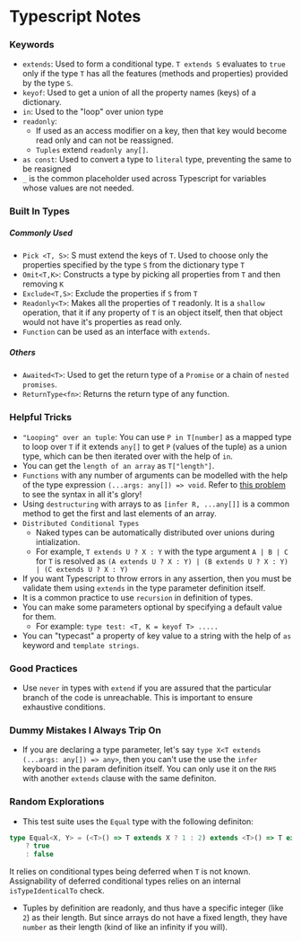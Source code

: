 # Typescript Notes

### Keywords

- `extends`: Used to form a conditional type. `T extends S` evaluates to `true` only if the type `T` has all the features (methods and properties) provided by the type `S`.
- `keyof`: Used to get a union of all the property names (keys) of a dictionary.
- `in`: Used to the "loop" over union type
- `readonly`:
  - If used as an access modifier on a key, then that key would become read only and can not be reassigned.
  - `Tuples` extend `readonly any[]`.
- `as const`: Used to convert a type to `literal` type, preventing the same to be reasigned
- `_` is the common placeholder used across Typescript for variables whose values are not needed.

### Built In Types

##### Commonly Used

- `Pick <T, S>`: S must extend the keys of `T`. Used to choose only the properties specified by the type `S` from the dictionary type `T`
- `Omit<T,K>`: Constructs a type by picking all properties from `T` and then removing `K`
- `Exclude<T,S>`: Exclude the properties if `S` from `T`
- `Readonly<T>`: Makes all the properties of `T` readonly. It is a `shallow` operation, that it if any property of `T` is an object itself, then that object would not have it's properties as read only.
- `Function` can be used as an interface with `extends`.

##### Others

- `Awaited<T>`: Used to get the return type of a `Promise` or a chain of `nested promises`.
- `ReturnType<fn>`: Returns the return type of any function.

### Helpful Tricks

- `"Looping" over an tuple`: You can use `P in T[number]` as a mapped type to loop over `T` if it extends `any[]` to get `P` (values of the tuple) as a union type, which can be then iterated over with the help of `in`.
- You can get the `length of an array` as `T["length"]`.
- `Functions` with any number of arguments can be modelled with the help of the type expression `(...args: any[]) => void`. Refer to [this problem](../playground/medium/00191-medium-append-argument.ts) to see the syntax in all it's glory!
- Using `destructuring` with arrays to as `[infer R, ...any[]]` is a common method to get the first and last elements of an array.
- `Distributed Conditional Types`
  - Naked types can be automatically distributed over unions during intialization.
  - For example, `T extends U ? X : Y` with the type argument `A | B | C` for `T` is resolved as `(A extends U ? X : Y) | (B extends U ? X : Y) | (C extends U ? X : Y)`
- If you want Typescript to throw errors in any assertion, then you must be validate them using `extends` in the type parameter definition itself.
- It is a common practice to use `recursion` in definition of types.
- You can make some parameters optional by specifying a default value for them.
  - For example: `type test: <T, K = keyof T> .....`
- You can "typecast" a property of key value to a string with the help of `as` keyword and `template strings`.

### Good Practices

- Use `never` in types with `extend` if you are assured that the particular branch of the code is unreachable. This is important to ensure exhaustive conditions.

### Dummy Mistakes I Always Trip On

- If you are declaring a type parameter, let's say `type X<T extends (...args: any[]) => any>`, then you can't use the use the `infer` keyboard in the param definition itself. You can only use it on the `RHS` with another `extends` clause with the same definiton.

### Random Explorations

- This test suite uses the `Equal` type with the following definiton:

```ts
type Equal<X, Y> = (<T>() => T extends X ? 1 : 2) extends <T>() => T extends Y ? 1 : 2
	? true
	: false
```

It relies on conditional types being deferred when `T` is not known. Assignability of deferred conditional types relies on an internal `isTypeIdenticalTo` check.

- Tuples by definition are readonly, and thus have a specific integer (like `2`) as their length. But since arrays do not have a fixed length, they have `number` as their length (kind of like an infinity if you will).
